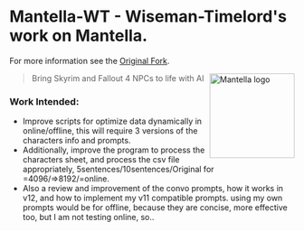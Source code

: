 # Mantella-WT - Wiseman-Timelord's work on Mantella.
For more information see the [Original Fork](https://github.com/art-from-the-machine/Mantella).

<img src="./img/mantella_logo_github.png" align="right" alt="Mantella logo" width="150" height="auto">

> Bring Skyrim and Fallout 4 NPCs to life with AI

### Work Intended:
- Improve scripts for optimize data dynamically in online/offline, this will require 3 versions of the characters info and prompts.
- Additionally, improve the program to process the characters sheet, and process the csv file appropriately, 5sentences/10sentences/Original for =4096/=>8192/=online.
- Also a review and improvement of the convo prompts, how it works in v12, and how to implement my v11 compatible prompts. using my own prompts would be for offline, because they are concise, more effective too, but I am not testing online, so.. 
